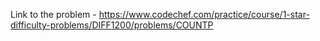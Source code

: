 Link to the problem - https://www.codechef.com/practice/course/1-star-difficulty-problems/DIFF1200/problems/COUNTP
